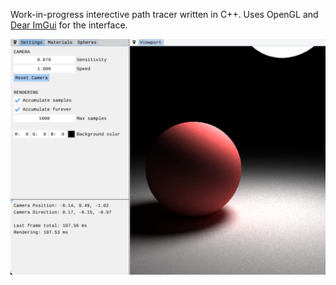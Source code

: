 Work-in-progress interective path tracer written in C++. Uses OpenGL and [Dear ImGui](https://github.com/ocornut/imgui) for the interface.

![Path Tracer Screenshot](screenshot.png)
